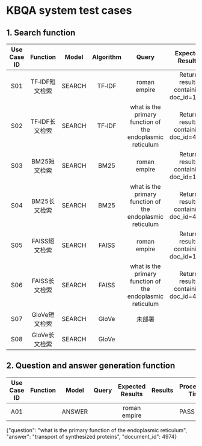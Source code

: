 # KBQA system test cases

## 1. Search function

| Use Case ID |    Function    | Model  | Algorithm |                           Query                           |           Expected Results            | Results | Processing Time(s) |
| :---------: | :------------: | :----: | :-------: | :-------------------------------------------------------: | :-----------------------------------: | ------- | :----------------: |
|     S01     | TF‑IDF短文检索 | SEARCH |  TF‑IDF   |                       roman empire                        | Return results containing doc_id=1097 | PASS    |     26.5293(s)     |
|     S02     | TF‑IDF长文检索 | SEARCH |  TF‑IDF   | what is the primary function of the endoplasmic reticulum | Return results containing doc_id=4974 | PASS    |     28.0923(s)     |
|     S03     |  BM25短文检索  | SEARCH |   BM25    |                       roman empire                        | Return results containing doc_id=1097 | PASS    |     18.9302(s)     |
|     S04     |  BM25长文检索  | SEARCH |   BM25    | what is the primary function of the endoplasmic reticulum | Return results containing doc_id=4974 | F(3809) |     19.3695(s)     |
|     S05     | FAISS短文检索  | SEARCH |   FAISS   |                       roman empire                        | Return results containing doc_id=1097 | PASS    |     11.0496(s)     |
|     S06     | FAISS长文检索  | SEARCH |   FAISS   | what is the primary function of the endoplasmic reticulum | Return results containing doc_id=4974 | PASS    |     4.5733(s)      |
|     S07     | GloVe短文检索  | SEARCH |   GloVe   |                          未部署                           |                                       | PASS    |                    |
|     S08     | GloVe长文检索  | SEARCH |   GloVe   |                                                           |                                       | PASS    |                    |

## 2. Question and answer generation function

| Use Case ID | Function | Model  | Query | Expected Results | Results | Processing Time |
| :---------: | :------: | :----: | :---: | :--------------: | :-----: | --------------- |
|     A01     |          | ANSWER |       |   roman empire   |         | PASS            |







 {"question": "what is the primary function of the endoplasmic reticulum", "answer": "transport of synthesized proteins", "document_id": 4974}